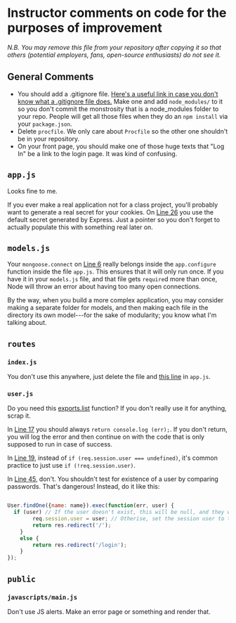 # Instructor comments on code for the purposes of improvement

*N.B. You may remove this file from your repository after copying it so that others (potential employers, fans, open-source enthusiasts) do not see it.*

## General Comments

* You should add a .gitignore file.  [Here's a useful link in case you don't know what a .gitignore file does.](https://help.github.com/articles/ignoring-files)  Make one and add `node_modules/` to it so you don't commit the monstrosity that is a node_modules folder to your repo.  People will get all those files when they do an `npm install` via your `package.json`.
* Delete `procfile`.  We only care about `Procfile` so the other one shouldn't be in your repository.
* On your front page, you should make one of those huge texts that "Log In" be a link to the login page.  It was kind of confusing.

## `app.js`

Looks fine to me.

If you ever make a real application not for a class project, you'll probably want to generate a real secret for your cookies.  On [Line 26](https://github.com/JLangowitz/mashup/blob/master/app.js#L26) you use the default secret generated by Express.  Just a pointer so you don't forget to actually populate this with something real later on.

## `models.js`

Your `mongoose.connect` on [Line 6](https://github.com/mdelrosa/mashup/blob/master/models.js#L6) really belongs inside the `app.configure` function inside the file `app.js`.  This ensures that it will only run once.  If you have it in your `models.js` file, and that file gets `require`d more than once, Node will throw an error about having too many open connections.

By the way, when you build a more complex application, you may consider making a separate folder for models, and then making each file in the directory its own model---for the sake of modularity; you know what I'm talking about.

## `routes`

### `index.js`

You don't use this anywhere, just delete the file and [this line](https://github.com/mdelrosa/mashup/blob/master/app.js#L7) in `app.js`.

### `user.js`

Do you need this [exports.list](https://github.com/mdelrosa/mashup/blob/master/routes/user.js#L10) function?  If you don't really use it for anything, scrap it.

In [Line 17](https://github.com/mdelrosa/mashup/blob/master/routes/user.js#L17) you should always `return console.log (err);`.  If you don't return, you will log the error and then continue on with the code that is only supposed to run in case of success.

In [Line 19](https://github.com/mdelrosa/mashup/blob/master/routes/user.js#L19), instead of `if (req.session.user === undefined)`, it's common practice to just use `if (!req.session.user)`.

In [Line 45](https://github.com/mdelrosa/mashup/blob/master/routes/user.js#L45), don't.  You shouldn't test for existence of a user by comparing passwords.  That's dangerous!  Instead, do it like this:

```js

User.findOne({name: name}).exec(function(err, user) {
  if (user) // If the user doesn't exist, this will be null, and they will be returned to the login page.
		req.session.user = user; // Otherise, set the session user to the new user
		return res.redirect('/');
	}
	else {
		return res.redirect('/login');
	}
});

```

## `public`

### `javascripts/main.js`

Don't use JS alerts.  Make an error page or something and render that.
